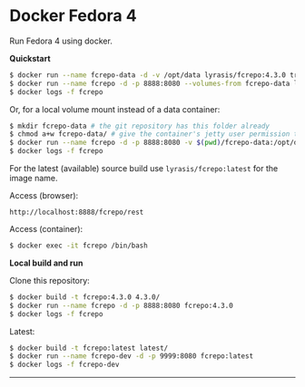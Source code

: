 Docker Fedora 4
===============

Run Fedora 4 using docker.

**Quickstart**

```bash
$ docker run --name fcrepo-data -d -v /opt/data lyrasis/fcrepo:4.3.0 true
$ docker run --name fcrepo -d -p 8888:8080 --volumes-from fcrepo-data lyrasis/fcrepo:4.3.0
$ docker logs -f fcrepo
```

Or, for a local volume mount instead of a data container:

```bash
$ mkdir fcrepo-data # the git repository has this folder already
$ chmod a+w fcrepo-data/ # give the container's jetty user permission to write
$ docker run --name fcrepo -d -p 8888:8080 -v $(pwd)/fcrepo-data:/opt/data lyrasis/fcrepo:4.3.0
$ docker logs -f fcrepo
```

For the latest (available) source build use `lyrasis/fcrepo:latest` for the image name.

Access (browser):

```
http://localhost:8888/fcrepo/rest
```

Access (container):

```bash
$ docker exec -it fcrepo /bin/bash
```

**Local build and run**

Clone this repository:

```bash
$ docker build -t fcrepo:4.3.0 4.3.0/
$ docker run --name fcrepo -d -p 8888:8080 fcrepo:4.3.0
$ docker logs -f fcrepo
```

Latest:

```bash
$ docker build -t fcrepo:latest latest/
$ docker run --name fcrepo-dev -d -p 9999:8080 fcrepo:latest
$ docker logs -f fcrepo-dev
```

---
